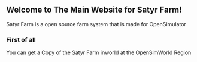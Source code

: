 ## Welcome to The Main Website for Satyr Farm!
 Satyr Farm is a open source farm system that is made for OpenSimulator
 
 
### First of all
 You can get a Copy of the Satyr Farm inworld at the OpenSimWorld Region
